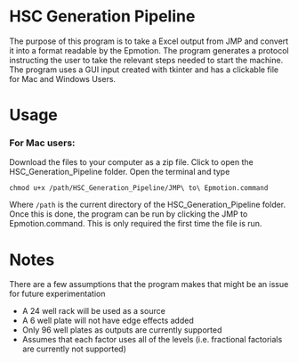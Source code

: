 # HSC Generation Pipeline

The purpose of this program is to take a Excel output from JMP and convert it into a format readable by the Epmotion. The program generates a protocol instructing the user to take the relevant steps needed to start the machine. The program uses a GUI input created with tkinter and has a clickable file for Mac and Windows Users.


# Usage

### For Mac users:

Download the files to your computer as a zip file. Click to open the HSC_Generation_Pipeline folder. Open the terminal and type

```
chmod u+x /path/HSC_Generation_Pipeline/JMP\ to\ Epmotion.command
```


Where ``` /path ``` is the current directory of the HSC_Generation_Pipeline folder. Once this is done, the program can be run by clicking the JMP to Epmotion.command. This is only required the first time the file is run.

# Notes

There are a few assumptions that the program makes that might be an issue for future experimentation

* A 24 well rack will be used as a source
* A 6 well plate will not have edge effects added
* Only 96 well plates as outputs are currently supported
* Assumes that each factor uses all of the levels (i.e. fractional factorials are currently not supported)
